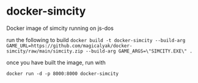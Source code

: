 # docker-simcity

Docker image of simcity running on js-dos

run the following to build
`docker build -t docker-simcity --build-arg GAME_URL=https://github.com/magicalyak/docker-simcity/raw/main/simcity.zip --build-arg GAME_ARGS=\"SIMCITY.EXE\" .`

once you have built the image, run with 

`docker run -d -p 8000:8000 docker-simcity`
